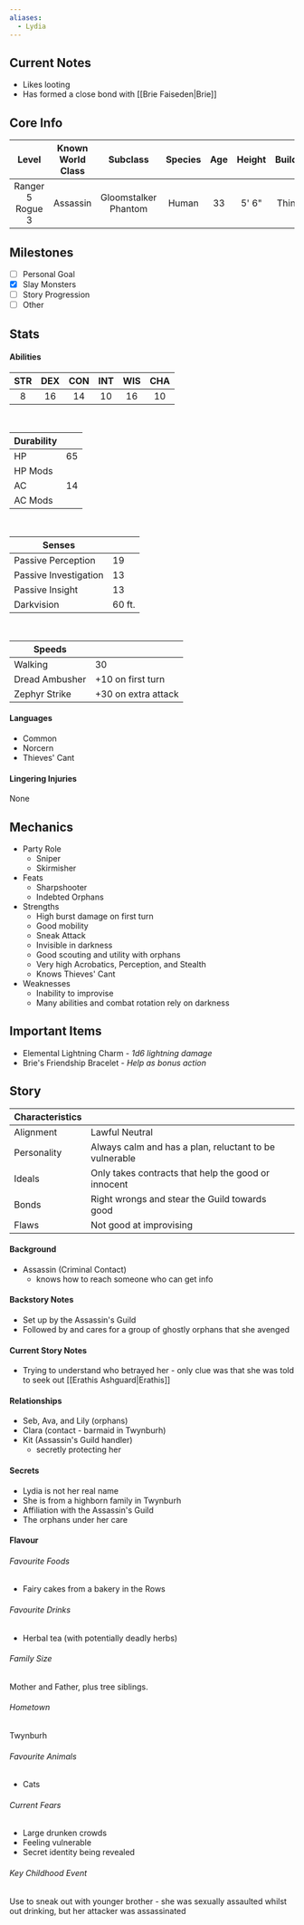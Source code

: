 ```yaml
---
aliases:
  - Lydia
---
```

## Current Notes
- Likes looting
- Has formed a close bond with [[Brie Faiseden|Brie]] 
## Core Info
| Level | Known World Class | Subclass | Species | Age | Height | Build |
|:---:|:---:|:---:|:---:|:---:|:---:|:---:|
| Ranger 5<br>Rogue 3 | Assassin | Gloomstalker<br>Phantom | Human | 33 | 5' 6" | Thin |
## Milestones
- [ ] Personal Goal
- [x] Slay Monsters
- [ ] Story Progression
- [ ] Other
## Stats
#### Abilities
| STR | DEX | CON | INT | WIS | CHA |
|:---:|:---:|:---:|:---:|:---:|:---:|
| 8 | 16 | 14 | 10 | 16 | 10 |

<br>

| Durability | |
|---|---|
| HP | 65 |
| HP Mods |  |
| AC | 14 |
| AC Mods |  |

<br>

| Senses | |
|---|---|
| Passive Perception | 19 |
| Passive Investigation | 13 |
| Passive Insight | 13 |
| Darkvision | 60 ft. |

<br>

| Speeds | |
|---|---|
| Walking | 30 |
| Dread Ambusher | +10 on first turn |
| Zephyr Strike | +30 on extra attack |
#### Languages
- Common
- Norcern
- Thieves' Cant
#### Lingering Injuries
None
## Mechanics
- Party Role
	- Sniper
	- Skirmisher
- Feats
	- Sharpshooter
	- Indebted Orphans
- Strengths
	- High burst damage on first turn
	- Good mobility
	- Sneak Attack
	- Invisible in darkness
	- Good scouting and utility with orphans
	- Very high Acrobatics, Perception, and Stealth
	- Knows Thieves' Cant
- Weaknesses
	- Inability to improvise
	- Many abilities and combat rotation rely on darkness
## Important Items
- Elemental Lightning Charm - *1d6 lightning damage*
- Brie's Friendship Bracelet - *Help as bonus action*
## Story
| Characteristics | |
|---|---|
| Alignment | Lawful Neutral |
| Personality | Always calm and has a plan, reluctant to be vulnerable |
| Ideals | Only takes contracts that help the good or innocent |
| Bonds | Right wrongs and stear the Guild towards good |
| Flaws | Not good at improvising |
#### Background
- Assassin (Criminal Contact)
	- knows how to reach someone who can get info
#### Backstory Notes
- Set up by the Assassin's Guild
- Followed by and cares for a group of ghostly orphans that she avenged
#### Current Story Notes
- Trying to understand who betrayed her - only clue was that she was told to seek out [[Erathis Ashguard|Erathis]]
#### Relationships
- Seb, Ava, and Lily (orphans)
- Clara (contact - barmaid in Twynburh)
- Kit (Assassin's Guild handler)
	- secretly protecting her
#### Secrets
- Lydia is not her real name
- She is from a highborn family in Twynburh
- Affiliation with the Assassin's Guild
- The orphans under her care
#### Flavour
###### Favourite Foods
- Fairy cakes from a bakery in the Rows
###### Favourite Drinks
- Herbal tea (with potentially deadly herbs)
###### Family Size
Mother and Father, plus tree siblings.
###### Hometown
Twynburh
###### Favourite Animals
- Cats
###### Current Fears
- Large drunken crowds
- Feeling vulnerable
- Secret identity being revealed
###### Key Childhood Event
Use to sneak out with younger brother - she was sexually assaulted whilst out drinking, but her attacker was assassinated
